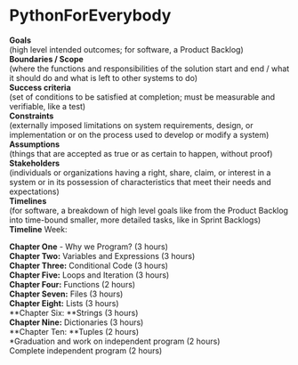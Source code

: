 # PythonForEverybody
**Goals** </br>
(high level intended outcomes; for software, a Product Backlog)</br>
**Boundaries / Scope** </br>
(where the functions and responsibilities of the solution start and end / what it should do and what is left to other systems to do)</br>
**Success criteria** </br>
(set of conditions to be satisfied at completion; must be measurable and verifiable, like a test)</br>
**Constraints**</br>
(externally imposed limitations on system requirements, design, or implementation or on the process used to develop or modify a system)</br>
**Assumptions**</br>
(things that are accepted as true or as certain to happen, without proof)</br>
**Stakeholders** </br>
(individuals or organizations having a right, share, claim, or interest in a system or in its possession of characteristics that meet their needs and expectations)</br>
**Timelines** </br>
(for software, a breakdown of high level goals like from the Product Backlog into time-bound smaller, more detailed tasks, like in Sprint Backlogs)</br>
**Timeline**
Week: 

**Chapter One** - Why we Program? (3 hours)</br>
**Chapter Two:** Variables and Expressions (3 hours)</br>
**Chapter Three:** Conditional Code (3 hours)</br>
**Chapter Five:** Loops and Iteration (3 hours)</br>
**Chapter Four:** Functions (2 hours)</br>
**Chapter Seven:** Files (3 hours)</br>
**Chapter Eight:** Lists (3 hours)</br>
**Chapter Six: **Strings (3 hours)</br>
**Chapter Nine:** Dictionaries (3 hours)</br>
**Chapter Ten: **Tuples (2 hours)</br>
*Graduation and work on independent program (2 hours)</br>
Complete independent program (2 hours)</br>
